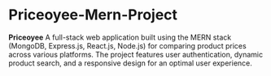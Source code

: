 # Priceoyee-Mern-Project
**Priceoyee**   A full-stack web application built using the MERN stack (MongoDB, Express.js, React.js, Node.js) for comparing product prices across various platforms. The project features user authentication, dynamic product search, and a responsive design for an optimal user experience.
